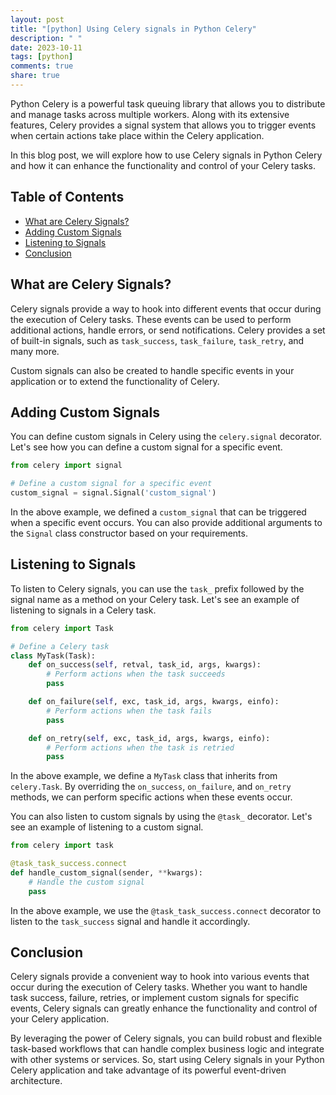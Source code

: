 ```yaml
---
layout: post
title: "[python] Using Celery signals in Python Celery"
description: " "
date: 2023-10-11
tags: [python]
comments: true
share: true
---
```


Python Celery is a powerful task queuing library that allows you to distribute and manage tasks across multiple workers. Along with its extensive features, Celery provides a signal system that allows you to trigger events when certain actions take place within the Celery application.

In this blog post, we will explore how to use Celery signals in Python Celery and how it can enhance the functionality and control of your Celery tasks.

## Table of Contents
- [What are Celery Signals?](#what-are-celery-signals)
- [Adding Custom Signals](#adding-custom-signals)
- [Listening to Signals](#listening-to-signals)
- [Conclusion](#conclusion)

## What are Celery Signals?

Celery signals provide a way to hook into different events that occur during the execution of Celery tasks. These events can be used to perform additional actions, handle errors, or send notifications. Celery provides a set of built-in signals, such as `task_success`, `task_failure`, `task_retry`, and many more.

Custom signals can also be created to handle specific events in your application or to extend the functionality of Celery.

## Adding Custom Signals

You can define custom signals in Celery using the `celery.signal` decorator. Let's see how you can define a custom signal for a specific event.

```python
from celery import signal

# Define a custom signal for a specific event
custom_signal = signal.Signal('custom_signal')
```

In the above example, we defined a `custom_signal` that can be triggered when a specific event occurs. You can also provide additional arguments to the `Signal` class constructor based on your requirements.

## Listening to Signals

To listen to Celery signals, you can use the `task_` prefix followed by the signal name as a method on your Celery task. Let's see an example of listening to signals in a Celery task.

```python
from celery import Task

# Define a Celery task
class MyTask(Task):
    def on_success(self, retval, task_id, args, kwargs):
        # Perform actions when the task succeeds
        pass

    def on_failure(self, exc, task_id, args, kwargs, einfo):
        # Perform actions when the task fails
        pass

    def on_retry(self, exc, task_id, args, kwargs, einfo):
        # Perform actions when the task is retried
        pass

```

In the above example, we define a `MyTask` class that inherits from `celery.Task`. By overriding the `on_success`, `on_failure`, and `on_retry` methods, we can perform specific actions when these events occur.

You can also listen to custom signals by using the `@task_` decorator. Let's see an example of listening to a custom signal.

```python
from celery import task

@task_task_success.connect
def handle_custom_signal(sender, **kwargs):
    # Handle the custom signal
    pass
```

In the above example, we use the `@task_task_success.connect` decorator to listen to the `task_success` signal and handle it accordingly.

## Conclusion

Celery signals provide a convenient way to hook into various events that occur during the execution of Celery tasks. Whether you want to handle task success, failure, retries, or implement custom signals for specific events, Celery signals can greatly enhance the functionality and control of your Celery application.

By leveraging the power of Celery signals, you can build robust and flexible task-based workflows that can handle complex business logic and integrate with other systems or services. So, start using Celery signals in your Python Celery application and take advantage of its powerful event-driven architecture.